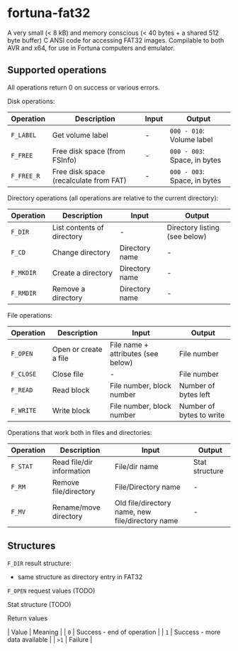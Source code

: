 # fortuna-fat32
A very small (&lt; 8 kB) and memory conscious (&lt; 40 bytes + a shared 512 byte buffer) C ANSI code for accessing FAT32 images. Compilable to both AVR and x64, for use in Fortuna computers and emulator.

## Supported operations

All operations return 0 on success or various errors.

Disk operations:

| Operation | Description | Input | Output |
|-----------|-------------|-------|--------|
| `F_LABEL` | Get volume label | - | `000 - 010`: Volume label |
| `F_FREE`  | Free disk space (from FSInfo) | - | `000 - 003`: Space, in bytes |
| `F_FREE_R`  | Free disk space (recalculate from FAT) | - | `000 - 003`: Space, in bytes |

Directory operations (all operations are relative to the current directory):

| Operation | Description | Input | Output |
|-----------|-------------|-------|--------|
| `F_DIR`   | List contents of directory | - | Directory listing (see below)
| `F_CD`    | Change directory | Directory name | - |
| `F_MKDIR` | Create a directory | Directory name | - |
| `F_RMDIR` | Remove a directory | Directory name | - |

File operations:

| Operation | Description | Input | Output |
|-----------|-------------|-------|--------|
| `F_OPEN` | Open or create a file | File name + attributes (see below) | File number |
| `F_CLOSE` | Close file | - | File number |
| `F_READ` | Read block | File number, block number | Number of bytes left |
| `F_WRITE` | Write block | File number, block number | Number of bytes to write |

Operations that work both in files and directories:

| Operation | Description | Input | Output |
|-----------|-------------|-------|--------|
| `F_STAT` | Read file/dir information | File/dir name | Stat structure |
| `F_RM` | Remove file/directory | File/Directory name | - |
| `F_MV` | Rename/move directory | Old file/directory name, new file/directory name | - |

## Structures

`F_DIR` result structure:

* same structure as directory entry in FAT32

`F_OPEN` request values (TODO)

Stat structure (TODO)

Return values

| Value | Meaning |
| `0`   | Success - end of operation |
| `1`   | Success - more data available |
| `>1`  | Failure |
